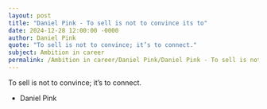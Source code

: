 ```yaml
---
layout: post
title: "Daniel Pink - To sell is not to convince its to"
date: 2024-12-28 12:00:00 -0000
author: Daniel Pink
quote: "To sell is not to convince; it’s to connect."
subject: Ambition in career
permalink: /Ambition in career/Daniel Pink/Daniel Pink - To sell is not to convince its to
---
```


To sell is not to convince; it’s to connect.

- Daniel Pink
